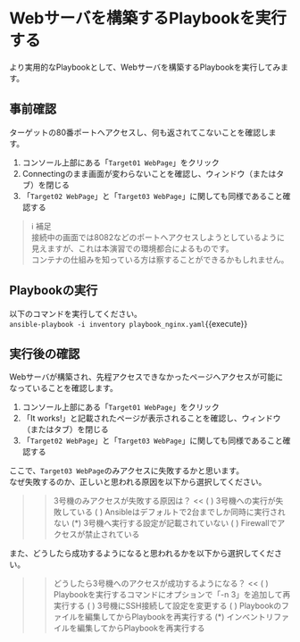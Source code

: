 # Webサーバを構築するPlaybookを実行する

より実用的なPlaybookとして、Webサーバを構築するPlaybookを実行してみます。  

## 事前確認

ターゲットの80番ポートへアクセスし、何も返されてこないことを確認します。

1. コンソール上部にある「`Target01 WebPage`」をクリック
2. Connectingのまま画面が変わらないことを確認し、ウィンドウ（またはタブ）を閉じる
3. 「`Target02 WebPage`」と「`Target03 WebPage`」に関しても同様であること確認する

> ℹ️ 補足  
> 接続中の画面では8082などのポートへアクセスしようとしているように見えますが、これは本演習での環境都合によるものです。  
> コンテナの仕組みを知っている方は察することができるかもしれません。

## Playbookの実行

以下のコマンドを実行してください。  
`ansible-playbook -i inventory playbook_nginx.yaml`{{execute}}

## 実行後の確認

Webサーバが構築され、先程アクセスできなかったページへアクセスが可能になっていることを確認します。

1. コンソール上部にある「`Target01 WebPage`」をクリック
2. 「It works!」と記載されたページが表示されることを確認し、ウィンドウ（またはタブ）を閉じる
3. 「`Target02 WebPage`」と「`Target03 WebPage`」に関しても同様であること確認する

ここで、`Target03 WebPage`のみアクセスに失敗するかと思います。  
なぜ失敗するのか、正しいと思われる原因を以下から選択してください。

>>3号機のみアクセスが失敗する原因は？ <<
( ) 3号機への実行が失敗している
( ) Ansibleはデフォルトで2台までしか同時に実行されない
(*) 3号機へ実行する設定が記載されていない
( ) Firewallでアクセスが禁止されている

また、どうしたら成功するようになると思われるかを以下から選択してください。

>>どうしたら3号機へのアクセスが成功するようになる？ <<
( ) Playbookを実行するコマンドにオプションで「-n 3」を追加して再実行する
( ) 3号機にSSH接続して設定を変更する
( ) Playbookのファイルを編集してからPlaybookを再実行する
(*) インベントリファイルを編集してからPlaybookを再実行する
